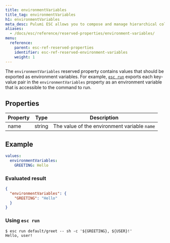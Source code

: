 ```yaml
---
title: environmentVariables
title_tag: environmentVariables
h1: environmentVariables
meta_desc: Pulumi ESC allows you to compose and manage hierarchical collections of configuration and secrets and consume them in various ways.
aliases:
  - /docs/esc/reference/reserved-properties/environment-variables/
menu:
  reference:
    parent: esc-ref-reserved-properties
    identifier: esc-ref-reserved-environment-variables
    weight: 1
---
```


The `environmentVariables` reserved property contains values that should be exported as environment variables. For example, [`esc run`](/docs/esc/cli/commands/esc_run) exports each key-value pair in the `environmentVariables` property as an environment variable that is accessible to the command to run.

## Properties

| Property | Type   | Description                                                       |
|----------|--------|-------------------------------------------------------------------|
| name     | string | The value of the environment variable `name`

## Example

```yaml
values:
  environmentVariables:
    GREETING: Hello
```

### Evaluated result

```json
{
  "environmentVariables": {
    "GREETING": "Hello"
  }
}
```

### Using `esc run`

```console
$ esc run default/greet -- sh -c '${GREETING}, ${USER}!'
Hello, user!
```

